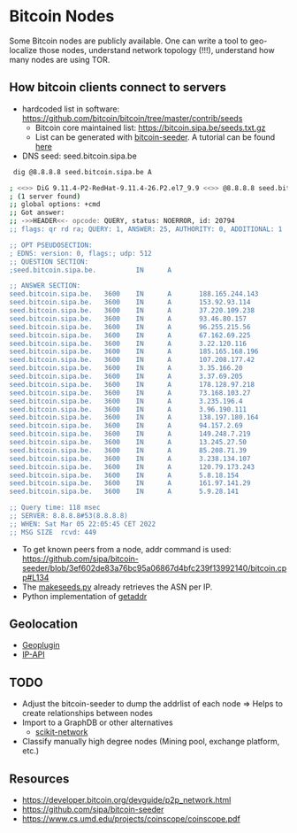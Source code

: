 # Bitcoin Nodes

Some Bitcoin nodes are publicly available. 
One can write a tool to geo- localize those nodes, understand network topology (!!!), understand how many nodes are using TOR.

## How bitcoin clients connect to servers
- hardcoded list in software: https://github.com/bitcoin/bitcoin/tree/master/contrib/seeds
  - Bitcoin core maintained list: https://bitcoin.sipa.be/seeds.txt.gz
  - List can be generated with [bitcoin-seeder](https://github.com/sipa/bitcoin-seeder). A tutorial can be found [here](https://bitcoindev.network/bitcoin-network-statistics/)
- DNS seed: seed.bitcoin.sipa.be
```bash
 dig @8.8.8.8 seed.bitcoin.sipa.be A

; <<>> DiG 9.11.4-P2-RedHat-9.11.4-26.P2.el7_9.9 <<>> @8.8.8.8 seed.bitcoin.sipa.be A
; (1 server found)
;; global options: +cmd
;; Got answer:
;; ->>HEADER<<- opcode: QUERY, status: NOERROR, id: 20794
;; flags: qr rd ra; QUERY: 1, ANSWER: 25, AUTHORITY: 0, ADDITIONAL: 1

;; OPT PSEUDOSECTION:
; EDNS: version: 0, flags:; udp: 512
;; QUESTION SECTION:
;seed.bitcoin.sipa.be.          IN      A

;; ANSWER SECTION:
seed.bitcoin.sipa.be.   3600    IN      A       188.165.244.143
seed.bitcoin.sipa.be.   3600    IN      A       153.92.93.114
seed.bitcoin.sipa.be.   3600    IN      A       37.220.109.238
seed.bitcoin.sipa.be.   3600    IN      A       93.46.80.157
seed.bitcoin.sipa.be.   3600    IN      A       96.255.215.56
seed.bitcoin.sipa.be.   3600    IN      A       67.162.69.225
seed.bitcoin.sipa.be.   3600    IN      A       3.22.120.116
seed.bitcoin.sipa.be.   3600    IN      A       185.165.168.196
seed.bitcoin.sipa.be.   3600    IN      A       107.208.177.42
seed.bitcoin.sipa.be.   3600    IN      A       3.35.166.20
seed.bitcoin.sipa.be.   3600    IN      A       3.37.69.205
seed.bitcoin.sipa.be.   3600    IN      A       178.128.97.218
seed.bitcoin.sipa.be.   3600    IN      A       73.168.103.27
seed.bitcoin.sipa.be.   3600    IN      A       3.235.196.4
seed.bitcoin.sipa.be.   3600    IN      A       3.96.190.111
seed.bitcoin.sipa.be.   3600    IN      A       138.197.180.164
seed.bitcoin.sipa.be.   3600    IN      A       94.157.2.69
seed.bitcoin.sipa.be.   3600    IN      A       149.248.7.219
seed.bitcoin.sipa.be.   3600    IN      A       13.245.27.50
seed.bitcoin.sipa.be.   3600    IN      A       85.208.71.39
seed.bitcoin.sipa.be.   3600    IN      A       3.238.134.107
seed.bitcoin.sipa.be.   3600    IN      A       120.79.173.243
seed.bitcoin.sipa.be.   3600    IN      A       5.8.18.154
seed.bitcoin.sipa.be.   3600    IN      A       161.97.141.29
seed.bitcoin.sipa.be.   3600    IN      A       5.9.28.141

;; Query time: 118 msec
;; SERVER: 8.8.8.8#53(8.8.8.8)
;; WHEN: Sat Mar 05 22:05:45 CET 2022
;; MSG SIZE  rcvd: 449

```
- To get known peers from a node, addr command is used: https://github.com/sipa/bitcoin-seeder/blob/3ef602de83a76bc95a06867d4bfc239f13992140/bitcoin.cpp#L134
- The [makeseeds.py](https://github.com/bitcoin/bitcoin/blob/master/contrib/seeds/makeseeds.py) already retrieves the ASN per IP. 
- Python implementation of [getaddr](https://stackoverflow.com/questions/58080849/how-do-i-get-the-response-of-getaddr-from-a-bitcoin-node-using-socket-programmin)

## Geolocation
- [Geoplugin](http://www.geoplugin.com/)
- [IP-API](https://ip-api.com/)
 
## TODO
* Adjust the bitcoin-seeder to dump the addrlist of each node => Helps to create relationships between nodes
* Import to a GraphDB or other alternatives 
   + [scikit-network](https://scikit-network.readthedocs.io/en/latest/)
* Classify manually high degree nodes (Mining pool, exchange platform, etc.)

## Resources
- https://developer.bitcoin.org/devguide/p2p_network.html
- https://github.com/sipa/bitcoin-seeder
- https://www.cs.umd.edu/projects/coinscope/coinscope.pdf
